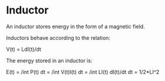 # Inductor

An inductor stores energy in the form of a magnetic field.

Inductors behave according to the relation:

V(t) = LdI(t)/dt

The energy stored in an inductor is:

E(t) = /int P(t) dt = /int V(t)I(t) dt = /int LI(t) dI(t)/dt dt = 1/2*LI^2

